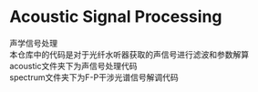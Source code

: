# Acoustic Signal Processing
声学信号处理  
本仓库中的代码是对于光纤水听器获取的声信号进行滤波和参数解算  
acoustic文件夹下为声信号处理代码  
spectrum文件夹下为F-P干涉光谱信号解调代码  

